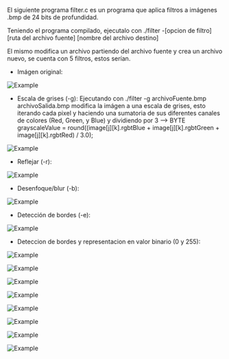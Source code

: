 El siguiente programa filter.c es un programa que aplica filtros a imágenes .bmp de 24 bits de profundidad.

Teniendo el programa compilado, ejecutalo con ./filter -[opcion de filtro] [ruta del archivo fuente] [nombre del archivo destino]

El mismo modifica un archivo partiendo del archivo fuente y crea un archivo nuevo, se cuenta con 5 filtros, estos serían.
- Imágen original:
  
![Example](https://github.com/WillPy45/Public-repository/blob/main/Filter/images/yard.bmp)

- Escala de grises (-g): Ejecutando con ./filter -g archivoFuente.bmp archivoSalida.bmp modifica la imágen a una escala de grises, esto iterando cada pixel y haciendo una sumatoria de sus diferentes canales de colores (Red, Green, y Blue) y dividiendo por 3
--> BYTE grayscaleValue = round((image[j][k].rgbtBlue + image[j][k].rgbtGreen + image[j][k].rgbtRed) / 3.0);

![Example](https://github.com/WillPy45/Public-repository/blob/main/Filter/Imagenes_de_Salida/yard_grayscale.bmp)


- Reflejar (-r):

![Example](https://github.com/WillPy45/Public-repository/blob/main/Filter/Imagenes_de_Salida/yard_reflect.bmp)

- Desenfoque/blur (-b):

![Example](https://github.com/WillPy45/Public-repository/blob/main/Filter/Imagenes_de_Salida/yard_blur.bmp)


- Detección de bordes (-e):
  
![Example](https://github.com/WillPy45/Public-repository/blob/main/Filter/Imagenes_de_Salida/yard_edges.bmp)

- Deteccion de bordes y representacion en valor binario (0 y 255):

![Example](https://github.com/WillPy45/Public-repository/blob/main/Filter/Imagenes_de_Salida/yard_binaryEdge_Umbral10.bmp)

![Example](https://github.com/WillPy45/Public-repository/blob/main/Filter/Imagenes_de_Salida/yard_binaryEdge_Umbral20.bmp)

![Example](https://github.com/WillPy45/Public-repository/blob/main/Filter/Imagenes_de_Salida/yard_binaryEdge_Umbral30.bmp)

![Example](https://github.com/WillPy45/Public-repository/blob/main/Filter/Imagenes_de_Salida/yard_binaryEdge_Umbral50.bmp)

![Example](https://github.com/WillPy45/Public-repository/blob/main/Filter/Imagenes_de_Salida/yard_binaryEdge_Umbral100.bmp)

![Example](https://github.com/WillPy45/Public-repository/blob/main/Filter/Imagenes_de_Salida/yard_binaryEdge_Umbral150.bmp)

![Example](https://github.com/WillPy45/Public-repository/blob/main/Filter/Imagenes_de_Salida/yard_binaryEdge_Umbral200.bmp)

![Example](https://github.com/WillPy45/Public-repository/blob/main/Filter/Imagenes_de_Salida/yard_binaryEdge_Umbral255.bmp)
